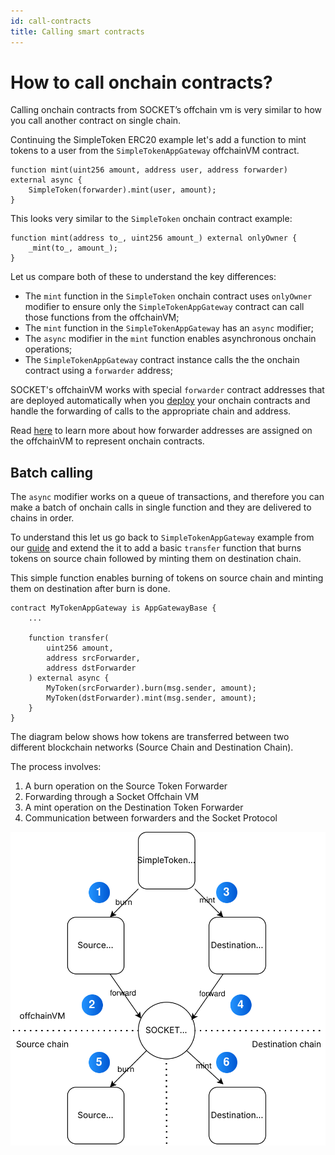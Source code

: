 ```yaml
---
id: call-contracts
title: Calling smart contracts
---
```


# How to call onchain contracts?

Calling onchain contracts from SOCKET’s offchain vm is very similar to how you call another contract on single chain.

Continuing the SimpleToken ERC20 example let's add a function to mint tokens to a user from the `SimpleTokenAppGateway` offchainVM contract.
```solidity
function mint(uint256 amount, address user, address forwarder) external async {
    SimpleToken(forwarder).mint(user, amount);
}
```

This looks very similar to the `SimpleToken` onchain contract example:
```solidity
function mint(address to_, uint256 amount_) external onlyOwner {
    _mint(to_, amount_);
}
```

Let us compare both of these to understand the key differences:

- The `mint` function in the `SimpleToken` onchain contract uses `onlyOwner` modifier to ensure only the `SimpleTokenAppGateway` contract can call those functions from the offchainVM;
- The `mint` function in the `SimpleTokenAppGateway` has an `async` modifier;
- The `async` modifier in the `mint` function enables asynchronous onchain operations;
- The `SimpleTokenAppGateway` contract instance calls the the onchain contract using a `forwarder` address;

SOCKET's offchainVM works with special `forwarder` contract addresses that are deployed automatically when you [deploy](/deploy) your onchain contracts and handle the forwarding of calls to the appropriate chain and address.

Read [here](/forwarder-addresses) to learn more about how forwarder addresses are assigned on the offchainVM to represent onchain contracts.

## Batch calling

The `async` modifier works on a queue of transactions, and therefore you can make a batch of onchain calls in single function and they are delivered to chains in order.

To understand this let us go back to `SimpleTokenAppGateway` example from our [guide](/writing-apps) and extend the it to add a basic `transfer` function that burns tokens on source chain followed by minting them on destination chain.

This simple function enables burning of tokens on source chain and minting them on destination after burn is done.

```solidity
contract MyTokenAppGateway is AppGatewayBase {
    ...

    function transfer(
        uint256 amount,
        address srcForwarder,
        address dstForwarder
    ) external async {
        MyToken(srcForwarder).burn(msg.sender, amount);
        MyToken(dstForwarder).mint(msg.sender, amount);
    }
}
```
The diagram below shows how tokens are transferred between two different blockchain networks (Source Chain and Destination Chain).

The process involves:
1. A burn operation on the Source Token Forwarder
1. Forwarding through a Socket Offchain VM
1. A mint operation on the Destination Token Forwarder
1. Communication between forwarders and the Socket Protocol

![image.png](../static/img/mint_burn.svg)

<!--
## Reading the return data

Reading the return data of a contract call is similar to how you [read on chain state](/read). With the difference being that, you need to turn the read mode on by calling `_readCallOn()` and off by calling `_readCallOff()`.

We use the promise and callback pattern, similar to how reads are done.

`transferAllCallback` is set as callback for the `burnAll` function call. We pass the `user` address and `dstForwarder` address as part of `data` to the callback and get the `amount` in `returnData`.

Interestingly, the `transferAllCallback` function also has `async` modifier and the `mint` function is called from this callback. Such nesting of `callbacks` and `async` calls can be done to implement more complex logic that involves interacting with multiple chains at different steps.
-->

